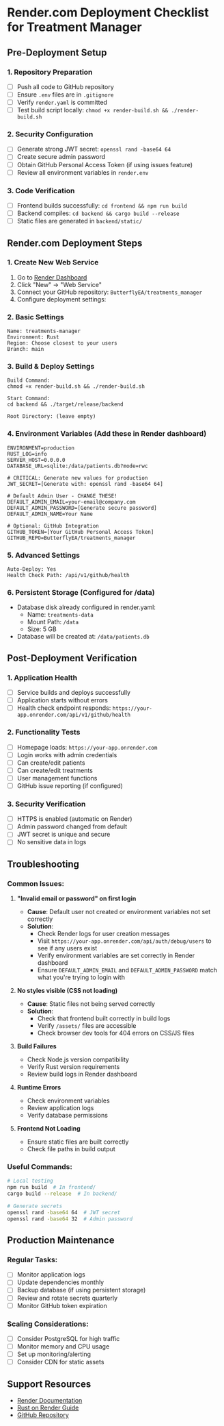 # Render.com Deployment Checklist for Treatment Manager

## Pre-Deployment Setup

### 1. **Repository Preparation**
- [ ] Push all code to GitHub repository
- [ ] Ensure `.env` files are in `.gitignore`
- [ ] Verify `render.yaml` is committed
- [ ] Test build script locally: `chmod +x render-build.sh && ./render-build.sh`

### 2. **Security Configuration**
- [ ] Generate strong JWT secret: `openssl rand -base64 64`
- [ ] Create secure admin password
- [ ] Obtain GitHub Personal Access Token (if using issues feature)
- [ ] Review all environment variables in `render.env`

### 3. **Code Verification**
- [ ] Frontend builds successfully: `cd frontend && npm run build`
- [ ] Backend compiles: `cd backend && cargo build --release`
- [ ] Static files are generated in `backend/static/`

## Render.com Deployment Steps

### 1. **Create New Web Service**
1. Go to [Render Dashboard](https://dashboard.render.com/)
2. Click "New" → "Web Service"
3. Connect your GitHub repository: `ButterflyEA/treatments_manager`
4. Configure deployment settings:

### 2. **Basic Settings**
```
Name: treatments-manager
Environment: Rust
Region: Choose closest to your users
Branch: main
```

### 3. **Build & Deploy Settings**
```
Build Command:
chmod +x render-build.sh && ./render-build.sh

Start Command:
cd backend && ./target/release/backend

Root Directory: (leave empty)
```

### 4. **Environment Variables** (Add these in Render dashboard)
```
ENVIRONMENT=production
RUST_LOG=info
SERVER_HOST=0.0.0.0
DATABASE_URL=sqlite:/data/patients.db?mode=rwc

# CRITICAL: Generate new values for production
JWT_SECRET=[Generate with: openssl rand -base64 64]

# Default Admin User - CHANGE THESE!
DEFAULT_ADMIN_EMAIL=your-email@company.com
DEFAULT_ADMIN_PASSWORD=[Generate secure password]
DEFAULT_ADMIN_NAME=Your Name

# Optional: GitHub Integration
GITHUB_TOKEN=[Your GitHub Personal Access Token]
GITHUB_REPO=ButterflyEA/treatments_manager
```

### 5. **Advanced Settings**
```
Auto-Deploy: Yes
Health Check Path: /api/v1/github/health
```

### 6. **Persistent Storage** (Configured for /data)
- Database disk already configured in render.yaml:
  - Name: `treatments-data`
  - Mount Path: `/data` 
  - Size: 5 GB
- Database will be created at: `/data/patients.db`

## Post-Deployment Verification

### 1. **Application Health**
- [ ] Service builds and deploys successfully
- [ ] Application starts without errors
- [ ] Health check endpoint responds: `https://your-app.onrender.com/api/v1/github/health`

### 2. **Functionality Tests**
- [ ] Homepage loads: `https://your-app.onrender.com`
- [ ] Login works with admin credentials
- [ ] Can create/edit patients
- [ ] Can create/edit treatments
- [ ] User management functions
- [ ] GitHub issue reporting (if configured)

### 3. **Security Verification**
- [ ] HTTPS is enabled (automatic on Render)
- [ ] Admin password changed from default
- [ ] JWT secret is unique and secure
- [ ] No sensitive data in logs

## Troubleshooting

### Common Issues:

1. **"Invalid email or password" on first login**
   - **Cause**: Default user not created or environment variables not set correctly
   - **Solution**: 
     - Check Render logs for user creation messages
     - Visit `https://your-app.onrender.com/api/auth/debug/users` to see if any users exist
     - Verify environment variables are set correctly in Render dashboard
     - Ensure `DEFAULT_ADMIN_EMAIL` and `DEFAULT_ADMIN_PASSWORD` match what you're trying to login with

2. **No styles visible (CSS not loading)**
   - **Cause**: Static files not being served correctly
   - **Solution**: 
     - Check that frontend built correctly in build logs
     - Verify `/assets/` files are accessible
     - Check browser dev tools for 404 errors on CSS/JS files

3. **Build Failures**
   - Check Node.js version compatibility
   - Verify Rust version requirements
   - Review build logs in Render dashboard

4. **Runtime Errors**
   - Check environment variables
   - Review application logs
   - Verify database permissions

5. **Frontend Not Loading**
   - Ensure static files are built correctly
   - Check file paths in build output

### Useful Commands:
```bash
# Local testing
npm run build  # In frontend/
cargo build --release  # In backend/

# Generate secrets
openssl rand -base64 64  # JWT secret
openssl rand -base64 32  # Admin password
```

## Production Maintenance

### Regular Tasks:
- [ ] Monitor application logs
- [ ] Update dependencies monthly
- [ ] Backup database (if using persistent storage)
- [ ] Review and rotate secrets quarterly
- [ ] Monitor GitHub token expiration

### Scaling Considerations:
- [ ] Consider PostgreSQL for high traffic
- [ ] Monitor memory and CPU usage
- [ ] Set up monitoring/alerting
- [ ] Consider CDN for static assets

## Support Resources
- [Render Documentation](https://render.com/docs)
- [Rust on Render Guide](https://render.com/docs/deploy-rust)
- [GitHub Repository](https://github.com/ButterflyEA/treatments_manager)
